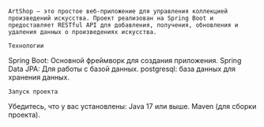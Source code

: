     ArtShop — это простое веб-приложение для управления коллекцией произведений искусства. Проект реализован на Spring Boot и предоставляет RESTful API для добавления, получения, обновления и удаления данных о произведениях искусства.

    Технологии
Spring Boot: Основной фреймворк для создания приложения.
Spring Data JPA: Для работы с базой данных.
postgresql: база данных для хранения данных.

    Запуск проекта
Убедитесь, что у вас установлены:
Java 17 или выше.
Maven (для сборки проекта).
